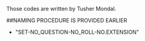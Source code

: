 Those codes are written by Tusher Mondal.

##NAMING PROCEDURE IS PROVIDED EARLIER

 + "SET-NO_QUESTION-NO_ROLL-NO.EXTENSION"
